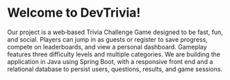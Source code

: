 <h1>Welcome to DevTrivia!</h1>

Our project is a web‑based Trivia Challenge Game designed to be fast, fun, and social. Players can jump in as guests or register to save progress, compete on leaderboards, and view a personal dashboard. Gameplay features three difficulty levels and multiple categories. We are building the application in Java using Spring Boot, with a responsive front end and a relational database to persist users, questions, results, and game sessions.

